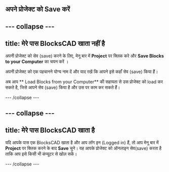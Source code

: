 ## अपने प्रोजेक्ट को Save करें

--- collapse ---
---
title: मेरे पास BlocksCAD खाता नहीं है
---

अपनी प्रोजेक्ट को सेव (save) करने के लिए, मेनू बार में **Project** पर क्लिक करे और **Save Blocks to your Computer** का चयन करें ।

अपनी प्रोजेक्ट को एक पहचानने योग्य नाम दें और याद रखें कि आपने इसे कहाँ सेव (save) किया हैं।

अब आप ** Load Blocks from your Computer** की सहायता से उस प्रोजेक्ट को load कर सकते है, जिसे आपने सेव (save) किया है और उस पर काम कर सकते हैं।

--- /collapse ---

--- collapse ---
---
title: मेरे पास BlocksCAD खाता है
---

यदि आपके पास एक BlocksCAD खाता है और आप लॉग इन (Logged in) हैं, तो आप मेनू बार में **Project** पर क्लिक करने के बाद **Save** चुने। यह आपके प्रोजेक्ट को ऑनलाइन सेव(save) करता है ताकि आप इसे किसी भी कंप्यूटर से खोल सकें।

--- /collapse ---


 
